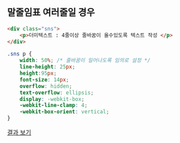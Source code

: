 


## 말줄임표 여러줄일 경우 

```html
<div class="sns">
    <p>더미텍스트 : 4줄이상 줄바꿈이 올수있도록 텍스트 작성 </p>
</div>
```
```css
.sns p { 
    width: 50%; /* 줄바꿈이 일어나도록 임의로 설정 */
    line-height: 25px;
    height:95px;
    font-size: 14px;
    overflow: hidden;
    text-overflow: ellipsis;
    display: -webkit-box;
    -webkit-line-clamp: 4;
    -webkit-box-orient: vertical;
}
```
<a href="(https://codepen.io/Leeyeonju/pen/porYQvp" target="_blank">결과 보기</a>

<br>